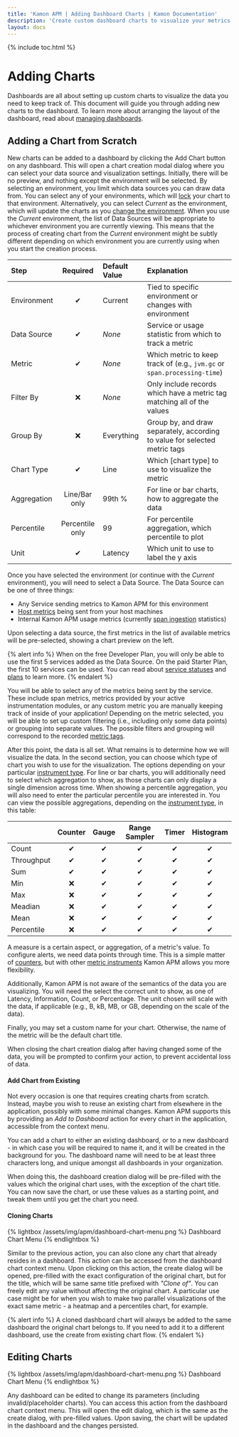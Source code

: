 ```yaml
---
title: 'Kamon APM | Adding Dashboard Charts | Kamon Documentation'
description: 'Create custom dashboard charts to visualize your metrics and make sense of your system at your own pace'
layout: docs
---
```


{% include toc.html %}

Adding Charts
==============

Dashboards are all about setting up custom charts to visualize the data you need to keep track of. This document will guide you through adding new charts to the dashboard. To learn more about arranging the layout of the dashboard, read about [managing dashboards].

Adding a Chart from Scratch
----------------------------

<div data-video-src="/assets/video/create-new-chart.mp4" data-caption="Create New Chart" />

New charts can be added to a dashboard by clicking the Add Chart button on any dashboard. This will open a chart creation modal dialog where you can select your data source and visualization settings. Initially, there will be no preview, and nothing except the environment will be selected. By selecting an environment, you limit which data sources you can draw data from. You can select any of your environments, which will [lock] your chart to that environment. Alternatively, you can select *Current* as the environment, which will update the charts as you [change the environment]. When you use the *Current* environment, the list of Data Sources will be appropriate to whichever environment you are currently viewing. This means that the process of creating chart from the *Current* environment might be subtly different depending on which environment you are currently using when you start the creation process.

| Step                  | Required | Default Value | Explanation                                                              |
|:----------------------|:--------:|:--------------|:-------------------------------------------------------------------------|
| Environment           | &#x2714;      | Current       | Tied to specific environment or changes with environment                 |
| Data Source           | &#x2714;      | *None*        | Service or usage statistic from which to track a metric                  |
| Metric                | &#x2714;      | *None*        | Which metric to keep track of (e.g., `jvm.gc` or `span.processing-time`) |
| Filter By             | &#x274C;       | *None*        | Only include records which have a metric tag matching all of the values  |
| Group By              | &#x274C;       | Everything    | Group by, and draw separately, according to value for selected metric tags |
| Chart Type            | &#x2714;      | Line          | Which [chart type] to use to visualize the metric                        |
| Aggregation           | Line/Bar only | 99th %        | For line or bar charts, how to aggregate the data                   |
| Percentile            | Percentile only | 99     | For percentile aggregation, which percentile to plot                     |
| Unit                  | &#x2714;      | Latency       | Which unit to use to label the y axis                                    |

Once you have selected the environment (or continue with the *Current* environment), you will need to select a Data Source. The Data Source can be one of three things:

* Any Service sending metrics to Kamon APM for this environment
* [Host metrics] being sent from your host machines
* Internal Kamon APM usage metrics (currently [span ingestion] statistics)

Upon selecting a data source, the first metrics in the list of available metrics will be pre-selected, showing a chart preview on the left.

{% alert info %}
When on the free Developer Plan, you will only be able to use the first 5 services added as the Data Source. On the paid Starter Plan, the first 10 services can be used. You can read about [service statuses] and [plans] to learn more.
{% endalert %}

You will be able to select any of the metrics being sent by the service. These include span metrics, metrics provided by your active instrumentation modules, or any custom metric you are manually keeping track of inside of your application! Depending on the metric selected, you will be able to set up custom filtering (i.e., including only some data points) or grouping into separate values. The possible filters and grouping will correspond to the recorded [metric tags].

After this point, the data is all set. What remains is to determine how we will visualize the data. In the second section, you can choose which type of chart you wish to use for the visualization. The options depending on your particular [instrument type]. For line or bar charts, you will additionally need to select which aggregation to show, as those charts can only display a single dimension across time. When showing a percentile aggregation, you will also need to enter the particular percentile you are interested in. You can view the possible aggregations, depending on the [instrument type], in this table:

|            | Counter | Gauge | Range Sampler | Timer | Histogram |
|:-----------|:-------:|:-----:|:-------------:|:-----:|:---------:|
| Count      | &#x2714;     | &#x2714;   | &#x2714;           | &#x2714;   | &#x2714;       |
| Throughput | &#x2714;     | &#x2714;   | &#x2714;           | &#x2714;   | &#x2714;       |
| Sum        | &#x2714;     | &#x2714;   | &#x2714;           | &#x2714;   | &#x2714;       |
| Min        | &#x274C;      | &#x2714;   | &#x2714;           | &#x2714;   | &#x2714;       |
| Max        | &#x274C;      | &#x2714;   | &#x2714;           | &#x2714;   | &#x2714;       |
| Meadian    | &#x274C;      | &#x2714;   | &#x2714;           | &#x2714;   | &#x2714;       |
| Mean       | &#x274C;      | &#x2714;   | &#x2714;           | &#x2714;   | &#x2714;       |
| Percentile | &#x274C;      | &#x2714;   | &#x2714;           | &#x2714;   | &#x2714;       |

A measure is a certain aspect, or aggregation, of a metric's value. To configure alerts, we need data points through time. This is a simple matter of [counters], but with other [metric instruments]
Kamon APM allows you more flexibility.


Additionally, Kamon APM is not aware of the semantics of the data you are visualizing. You will need the select the correct unit to show, as one of Latency, Information, Count, or Percentage. The unit chosen will scale with the data, if applicable (e.g., B, kB, MB, or GB, depending on the scale of the data).

Finally, you may set a custom name for your chart. Otherwise, the name of the metric will be the default chart title.

When closing the chart creation dialog after having changed some of the data, you will be prompted to confirm your action, to prevent accidental loss of data.

#### Add Chart from Existing

<div data-video-src="/assets/video/add-to-dashboard.mp4" data-caption="Add to Dashboard" />

Not every occasion is one that requires creating charts from scratch. Instead, maybe you wish to reuse an existing chart from elsewhere in the application, possibly with some minimal changes. Kamon APM supports this by providing an *Add to Dashboard* action for every chart in the application, accessible from the context menu.

You can add a chart to either an existing dashboard, or to a new dashboard - in which case you will be required to name it, and it will be created in the background for you. The dashboard name will need to be at least three characters long, and unique amongst all dashboards in your organization.

When doing this, the dashboard creation dialog will be pre-filled with the values which the original chart uses, with the exception of the chart title. You can now save the chart, or use these values as a starting point, and tweak them until you get the chart you need.

#### Cloning Charts

{% lightbox /assets/img/apm/dashboard-chart-menu.png %}
Dashboard Chart Menu
{% endlightbox %}

Similar to the previous action, you can also clone any chart that already resides in a dashboard. This action can be accessed from the dashboard chart context menu. Upon clicking on this action, the create dialog will be opened, pre-filled with the exact configuration of the original chart, but for the title, which will be same same title prefixed with *"Clone of"*. You can freely edit any value without affecting the original chart. A particular use case might be for when you wish to make two parallel visualizations of the exact same metric - a heatmap and a percentiles chart, for example.

{% alert info %}
A cloned dashboard chart will always be added to the same dashboard the original chart belongs to. If you need to add it to a different dashboard,
use the create from existing chart flow.
{% endalert %}

Editing Charts
---------------

{% lightbox /assets/img/apm/dashboard-chart-menu.png %}
Dashboard Chart Menu
{% endlightbox %}

Any dashboard can be edited to change its parameters (including invalid/placeholder charts). You can access this action from the dashboard chart context menu. This will open the edit dialog, which is the same as the create dialog, with pre-filled values. Upon saving, the chart will be updated in the dashboard and the changes persisted.

[managing dashboards]: ../dashboard/
[lock]: ../dashboard/#environment-locked-charts
[change the environment]: ../../general/environments/#environment-picker
[Host Metrics]: ../../hosts/host-monitor/
[span ingestion]: ../../administration/span-management/
[service statuses]: ../../services/service-list/#service-status
[plans]: /apm/pricing/
[metric tags]: ../../../core/metrics/#creating-and-removing-metrics
[counters]: ../../../core/metrics/#counters
[metric instruments]: ../../../core/metrics
[instrument type]: ../../../core/metrics
